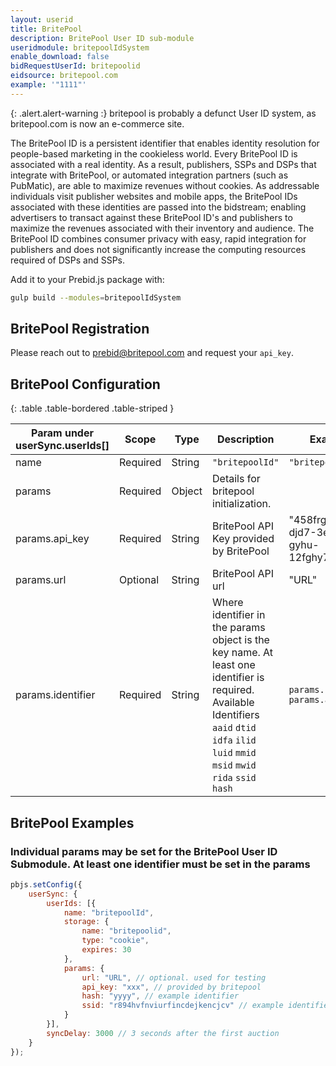 ```yaml
---
layout: userid
title: BritePool
description: BritePool User ID sub-module
useridmodule: britepoolIdSystem
enable_download: false
bidRequestUserId: britepoolid
eidsource: britepool.com
example: '"1111"'
---
```


{: .alert.alert-warning :}
britepool is probably a defunct User ID system, as britepool.com is now an e-commerce site.

The BritePool ID is a persistent identifier that enables identity resolution for people-based marketing in the cookieless world. Every BritePool ID is associated with a real identity. As a result, publishers, SSPs and DSPs that integrate with BritePool, or automated
integration partners (such as PubMatic), are able to maximize revenues without cookies. As addressable individuals visit publisher websites and mobile apps, the BritePool IDs associated with these identities are passed into the bidstream; enabling advertisers to transact against these BritePool ID's and publishers to maximize the revenues associated with their inventory and audience. The BritePool ID combines consumer privacy with easy, rapid integration for publishers and does not significantly increase the computing resources required of DSPs and SSPs.

Add it to your Prebid.js package with:

```bash
gulp build --modules=britepoolIdSystem
```

## BritePool Registration

Please reach out to [prebid@britepool.com](mailto:prebid@britepool.com) and request your `api_key`.

## BritePool Configuration

{: .table .table-bordered .table-striped }

| Param under userSync.userIds[] | Scope | Type | Description | Example |
| --- | --- | --- | --- | --- |
| name | Required | String | `"britepoolId"` | `"britepoolId"` |
| params | Required | Object | Details for britepool initialization. | |
| params.api_key | Required | String | BritePool API Key provided by BritePool | "458frgde-djd7-3ert-gyhu-12fghy76dnmko" |
| params.url | Optional | String | BritePool API url | "URL" |
| params.identifier | Required | String | Where identifier in the params object is the key name. At least one identifier is required. Available Identifiers `aaid` `dtid` `idfa` `ilid` `luid` `mmid` `msid` `mwid` `rida` `ssid` `hash` | `params.ssid` `params.aaid` |

## BritePool Examples

### Individual params may be set for the BritePool User ID Submodule. At least one identifier must be set in the params

```javascript
pbjs.setConfig({
    userSync: {
        userIds: [{
            name: "britepoolId",
            storage: {
                name: "britepoolid",
                type: "cookie",
                expires: 30
            },
            params: {
                url: "URL", // optional. used for testing
                api_key: "xxx", // provided by britepool
                hash: "yyyy", // example identifier
                ssid: "r894hvfnviurfincdejkencjcv" // example identifier
            }
        }],
        syncDelay: 3000 // 3 seconds after the first auction
    }
});
```
